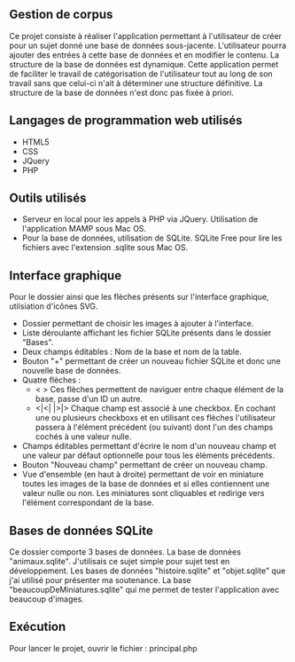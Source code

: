 Gestion de corpus
-----------------

Ce projet consiste à réaliser l'application permettant à l'utilisateur de créer pour un sujet donné une base de données sous-jacente. L'utilisateur pourra ajouter des entrées à cette base de données et en modifier le contenu. La structure de la base de données est dynamique. Cette application permet de faciliter le travail de catégorisation de l'utilisateur tout au long de son travail sans que celui-ci n'ait à déterminer une structure définitive. La structure de la base de données n'est donc pas fixée à priori.


Langages de programmation web utilisés
--------------------------------------

- HTML5
- CSS
- JQuery
- PHP


Outils utilisés
---------------

- Serveur en local pour les appels à PHP via JQuery. 
	Utilisation de l'application MAMP sous Mac OS.
- Pour la base de données, utilisation de SQLite.
	SQLite Free pour lire les fichiers avec l'extension .sqlite sous Mac OS.


Interface graphique
-------------------

Pour le dossier ainsi que les flèches présents sur l'interface graphique, utilsiation d'icônes SVG.

  - Dossier permettant de choisir les images à ajouter à l'interface.
  - Liste déroulante affichant les fichier SQLite présents dans le dossier "Bases".
  - Deux champs éditables : Nom de la base et nom de la table.
  - Bouton "+" permettant de créer un nouveau fichier SQLite et donc une nouvelle base de données.
  - Quatre flèches :
     * <  >  Ces flèches permettent de naviguer entre chaque élément de la base, passe d'un ID un autre.
     * <|<|  |>|> Chaque champ est associé à une checkbox. En cochant une ou plusieurs checkboxs et en utilisant
     ces flèches l'utilisateur passera à l'élément précédent (ou suivant) dont l'un des champs cochés à une valeur nulle.
  - Champs éditables permettant d'écrire le nom d'un nouveau champ et une valeur par défaut optionnelle pour tous les éléments précédents.
  - Bouton "Nouveau champ" permettant de créer un nouveau champ.
  - Vue d'ensemble (en haut à droite) permettant de voir en miniature toutes les images de la base de données
  et si elles contiennent une valeur nulle ou non. Les miniatures sont cliquables et redirige vers l'élément correspondant de la base.


Bases de données SQLite
-----------------------

Ce dossier comporte 3 bases de données.
La base de données "animaux.sqlite". J'utilisais ce sujet simple pour sujet test en développement.
Les bases de données "histoire.sqlite" et "objet.sqlite" que j'ai utilisé pour présenter ma soutenance.
La base "beaucoupDeMiniatures.sqlite" qui me permet de tester l'application avec beaucoup d'images.

Exécution
---------

Pour lancer le projet, ouvrir le fichier : principal.php











